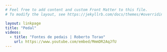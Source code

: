 ```yaml
---
# Feel free to add content and custom Front Matter to this file.
# To modify the layout, see https://jekyllrb.com/docs/themes/#overriding-theme-defaults

layout: linkpage
title: "Pedal"
videos:
  - title: "Fontes de pedais | Roberto Torao"
    url: https://www.youtube.com/embed/MmmDR2AqJfU
---
```

